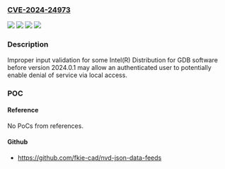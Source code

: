 ### [CVE-2024-24973](https://cve.mitre.org/cgi-bin/cvename.cgi?name=CVE-2024-24973)
![](https://img.shields.io/static/v1?label=Product&message=Intel(R)%20Distribution%20for%20GDB%20software&color=blue)
![](https://img.shields.io/static/v1?label=Version&message=before%20version%202024.0.1%20&color=brightgreen)
![](https://img.shields.io/static/v1?label=Vulnerability&message=Improper%20input%20validation&color=brightgreen)
![](https://img.shields.io/static/v1?label=Vulnerability&message=denial%20of%20service&color=brightgreen)

### Description

Improper input validation for some Intel(R) Distribution for GDB software before version 2024.0.1 may allow an authenticated user to potentially enable denial of service via local access.

### POC

#### Reference
No PoCs from references.

#### Github
- https://github.com/fkie-cad/nvd-json-data-feeds

